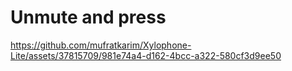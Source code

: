 # Unmute and press

https://github.com/mufratkarim/Xylophone-Lite/assets/37815709/981e74a4-d162-4bcc-a322-580cf3d9ee50

